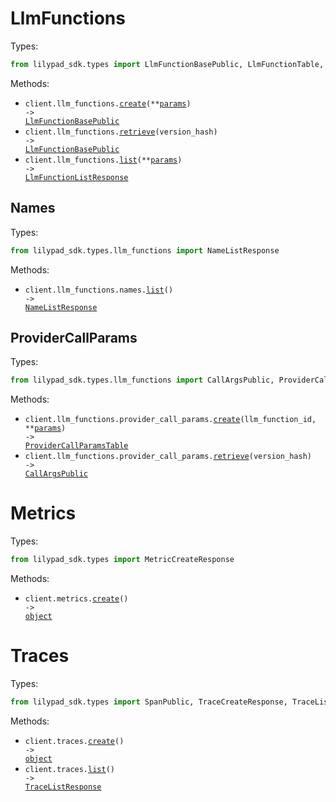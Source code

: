 # LlmFunctions

Types:

```python
from lilypad_sdk.types import LlmFunctionBasePublic, LlmFunctionTable, LlmFunctionListResponse
```

Methods:

- <code title="post /llm-functions/">client.llm_functions.<a href="./src/lilypad_sdk/resources/llm_functions/llm_functions.py">create</a>(\*\*<a href="src/lilypad_sdk/types/llm_function_create_params.py">params</a>) -> <a href="./src/lilypad_sdk/types/llm_function_base_public.py">LlmFunctionBasePublic</a></code>
- <code title="get /llm-functions/{version_hash}">client.llm_functions.<a href="./src/lilypad_sdk/resources/llm_functions/llm_functions.py">retrieve</a>(version_hash) -> <a href="./src/lilypad_sdk/types/llm_function_base_public.py">LlmFunctionBasePublic</a></code>
- <code title="get /llm-functions">client.llm_functions.<a href="./src/lilypad_sdk/resources/llm_functions/llm_functions.py">list</a>(\*\*<a href="src/lilypad_sdk/types/llm_function_list_params.py">params</a>) -> <a href="./src/lilypad_sdk/types/llm_function_list_response.py">LlmFunctionListResponse</a></code>

## Names

Types:

```python
from lilypad_sdk.types.llm_functions import NameListResponse
```

Methods:

- <code title="get /llm-functions/names">client.llm_functions.names.<a href="./src/lilypad_sdk/resources/llm_functions/names.py">list</a>() -> <a href="./src/lilypad_sdk/types/llm_functions/name_list_response.py">NameListResponse</a></code>

## ProviderCallParams

Types:

```python
from lilypad_sdk.types.llm_functions import CallArgsPublic, ProviderCallParamsTable
```

Methods:

- <code title="post /llm-functions/{llm_function_id}/provider-call-params">client.llm_functions.provider_call_params.<a href="./src/lilypad_sdk/resources/llm_functions/provider_call_params.py">create</a>(llm_function_id, \*\*<a href="src/lilypad_sdk/types/llm_functions/provider_call_param_create_params.py">params</a>) -> <a href="./src/lilypad_sdk/types/llm_functions/provider_call_params_table.py">ProviderCallParamsTable</a></code>
- <code title="get /llm-functions/{version_hash}/provider-call-params">client.llm_functions.provider_call_params.<a href="./src/lilypad_sdk/resources/llm_functions/provider_call_params.py">retrieve</a>(version_hash) -> <a href="./src/lilypad_sdk/types/llm_functions/call_args_public.py">CallArgsPublic</a></code>

# Metrics

Types:

```python
from lilypad_sdk.types import MetricCreateResponse
```

Methods:

- <code title="post /v1/metrics">client.metrics.<a href="./src/lilypad_sdk/resources/metrics.py">create</a>() -> <a href="./src/lilypad_sdk/types/metric_create_response.py">object</a></code>

# Traces

Types:

```python
from lilypad_sdk.types import SpanPublic, TraceCreateResponse, TraceListResponse
```

Methods:

- <code title="post /v1/traces">client.traces.<a href="./src/lilypad_sdk/resources/traces.py">create</a>() -> <a href="./src/lilypad_sdk/types/trace_create_response.py">object</a></code>
- <code title="get /traces">client.traces.<a href="./src/lilypad_sdk/resources/traces.py">list</a>() -> <a href="./src/lilypad_sdk/types/trace_list_response.py">TraceListResponse</a></code>
